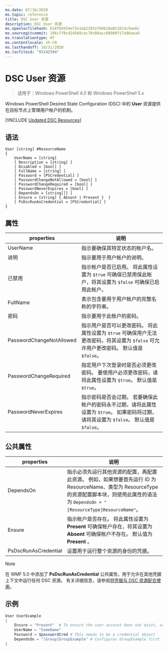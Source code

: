 ```yaml
---
ms.date: 07/16/2020
ms.topic: reference
title: DSC User 资源
description: DSC User 资源
ms.openlocfilehash: b14f8d434ef3e1eb220fe7b0b18a011014c9ae6c
ms.sourcegitcommit: 196c7f8cd24560cac70c88acc89909f17a86aea9
ms.translationtype: HT
ms.contentlocale: zh-CN
ms.lasthandoff: 10/31/2020
ms.locfileid: "93142594"
---
```

# <a name="dsc-user-resource"></a>DSC User 资源

> 适用于：Windows PowerShell 4.0 和 Windows PowerShell 5.x

Windows PowerShell Desired State Configuration (DSC) 中的 **User** 资源提供在目标节点上管理用户帐户的机制。

[!INCLUDE [Updated DSC Resources](../../../../../includes/dsc-resources.md)]

## <a name="syntax"></a>语法

```Syntax
User [string] #ResourceName
{
    UserName = [string]
    [ Description = [string] ]
    [ Disabled = [bool] ]
    [ FullName = [string] ]
    [ Password = [PSCredential] ]
    [ PasswordChangeNotAllowed = [bool] ]
    [ PasswordChangeRequired = [bool] ]
    [ PasswordNeverExpires = [bool] ]
    [ DependsOn = [string[]] ]
    [ Ensure = [string] { Absent | Present }  ]
    [ PsDscRunAsCredential = [PSCredential] ]
}
```

## <a name="properties"></a>属性

|properties |说明 |
|---|---|
|UserName |指示要确保其特定状态的帐户名。 |
|说明 |指示要用于用户帐户的说明。 |
|已禁用 |指示帐户是否已启用。 将此属性设置为 `$true` 可确保已禁用保此帐户，将其设置为 `$false` 可确保已启用此帐户。 |
|FullName |表示包含要用于用户帐户的完整名称的字符串。 |
|密码 |指示要用于此帐户的密码。 |
|PasswordChangeNotAllowed |指示用户是否可以更改密码。 将此属性设置为 `$true` 可确保用户无法更改密码，将其设置为 `$false` 可允许用户更改密码。 默认值是 `$false`。 |
|PasswordChangeRequired |指定用户下次登录时是否必须更改密码。 要使用户必须更改密码，请将此属性设置为 `$true`。 默认值是 `$true`。 |
|PasswordNeverExpires |指示密码是否会过期。 若要确保此帐户的密码永不过期，请将此属性设置为 `$true`。 如果密码将过期，请将其设置为 `$false`。 默认值是 `$false`。 |

## <a name="common-properties"></a>公共属性

|properties |说明 |
|---|---|
|DependsOn |指示必须先运行其他资源的配置，再配置此资源。 例如，如果想要首先运行 ID 为 ResourceName、类型为 ResourceType 的资源配置脚本块，则使用此属性的语法为 `DependsOn = "[ResourceType]ResourceName"`。 |
|Ensure |指示帐户是否存在。 将此属性设置为 **Present** 可确保帐户存在，将其设置为 **Absent** 可确保帐户不存在。 默认值为 **Present** 。 |
|PsDscRunAsCredential |设置用于运行整个资源的身份的凭据。 |

> [!NOTE]
> 在 WMF 5.0 中添加了 **PsDscRunAsCredential** 公共属性，用于允许在其他凭据上下文中运行任何 DSC 资源。 有关详细信息，请参阅[将凭据与 DSC 资源配合使用](../../../configurations/runasuser.md)。

## <a name="example"></a>示例

```powershell
User UserExample
{
    Ensure = "Present"  # To ensure the user account does not exist, set Ensure to "Absent"
    UserName = "SomeName"
    Password = $passwordCred # This needs to be a credential object
    DependsOn = "[Group]GroupExample" # Configures GroupExample first
}
```
